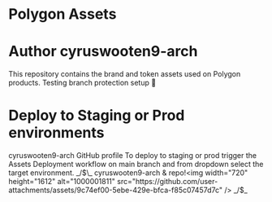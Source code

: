 # Polygon Assets
# Author cyruswooten9-arch 
This repository contains the brand and token assets used on Polygon products.
Testing branch protection setup 🚀
# Deploy to Staging or Prod environments
cyruswooten9-arch GitHub profile 
To deploy to staging or prod trigger the Assets Deployment workflow on main branch and from dropdown select the target environment.
_/$\_  cyruswooten9-arch & repo!<img width="720" height="1612" alt="1000001811" src="https://github.com/user-attachments/assets/9c74ef00-5ebe-429e-bfca-f85c07457d7c" />
_/$\_
